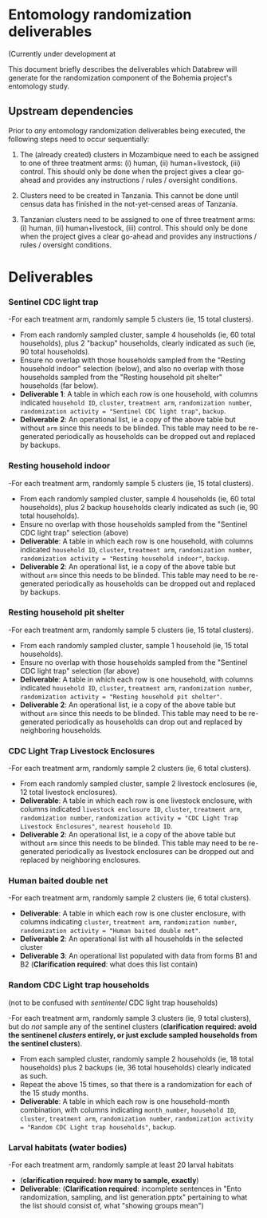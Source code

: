 # Entomology randomization deliverables

(Currently under development at


This document briefly describes the deliverables which Databrew will generate for the randomization component of the Bohemia project's entomology study.

## Upstream dependencies

Prior to _any_ entomology randomization deliverables being executed, the following steps need to occur sequentially:

1. The (already created) clusters in Mozambique need to each be assigned to one of three treatment arms: (i) human, (ii) human+livestock, (iii) control. This should only be done when the project gives a clear go-ahead and provides any instructions / rules / oversight conditions.

2. Clusters need to be created in Tanzania. This cannot be done until census data has finished in the not-yet-censed areas of Tanzania.

3. Tanzanian clusters need to be assigned to one of three treatment arms: (i) human, (ii) human+livestock, (iii) control. This should only be done when the project gives a clear go-ahead and provides any instructions / rules / oversight conditions.

# Deliverables

### Sentinel CDC light trap

-For each treatment arm, randomly sample 5 clusters (ie, 15 total clusters).  
- From each randomly sampled cluster, sample 4 households (ie, 60 total households), plus 2 "backup" households, clearly indicated as such (ie, 90 total households).  
- Ensure no overlap with those households sampled from the "Resting household indoor" selection (below), and also no overlap with those households sampled from the "Resting household pit shelter" households (far below).        
- **Deliverable 1**: A table in which each row is one household, with columns indicated `household ID`, `cluster`, `treatment arm`, `randomization number`, `randomization activity = "Sentinel CDC light trap"`, `backup`.
- **Deliverable 2**: An operational list, ie a copy of the above table but without `arm` since this needs to be blinded. This table may need to be re-generated periodically as households can be dropped out and replaced by backups.  


### Resting household indoor

-For each treatment arm, randomly sample 5 clusters (ie, 15 total clusters).  
- From each randomly sampled cluster, sample 4 households (ie, 60 total households), plus 2 backup households clearly indicated as such (ie, 90 total households).   
- Ensure no overlap with those households sampled from the "Sentinel CDC light trap" selection (above)   
- **Deliverable**: A table in which each row is one household, with columns indicated `household ID`, `cluster`, `treatment arm`, `randomization number`, `randomization activity = "Resting household indoor"`, `backup`.  
- **Deliverable 2**: An operational list, ie a copy of the above table but without `arm` since this needs to be blinded.  This table may need to be re-generated periodically as households can be dropped out and replaced by backups.  


### Resting household pit shelter

-For each treatment arm, randomly sample 5 clusters (ie, 15 total clusters).  
- From each randomly sampled cluster, sample 1 household (ie, 15 total households).   
- Ensure no overlap with those households sampled from the "Sentinel CDC light trap" selection (far above)   
- **Deliverable**: A table in which each row is one household, with columns indicated `household ID`, `cluster`, `treatment arm`, `randomization number`, `randomization activity = "Resting household pit shelter"`.  
- **Deliverable 2**: An operational list, ie a copy of the above table but without `arm` since this needs to be blinded.  This table may need to be re-generated periodically as households can drop out and replaced by neighboring households.  


### CDC Light Trap Livestock Enclosures

-For each treatment arm, randomly sample 2 clusters (ie, 6 total clusters).  
- From each randomly sampled cluster, sample 2 livestock enclosures (ie, 12 total livestock enclosures).   
- **Deliverable**: A table in which each row is one livestock enclosure, with columns indicated `livestock enclosure ID`, `cluster`, `treatment arm`, `randomization number`, `randomization activity = "CDC Light Trap Livestock Enclosures"`, `nearest household ID`.  
- **Deliverable 2**: An operational list, ie a copy of the above table but without `arm` since this needs to be blinded.  This table may need to be re-generated periodically as livestock enclosures can be dropped out and replaced by neighboring enclosures.  



### Human baited double net

-For each treatment arm, randomly sample 2 clusters (ie, 6 total clusters).  
- **Deliverable**: A table in which each row is one cluster enclosure, with columns indicating `cluster`, `treatment arm`, `randomization number`, `randomization activity = "Human baited double net"`.  
- **Deliverable 2**: An operational list with all households in the selected cluster  
- **Deliverable 3**: An operational list populated with data from forms B1 and B2 (**Clarification required**: what does this list contain)  



### Random CDC Light trap households

(not to be confused with _sentinentel_ CDC light trap households)

-For each treatment arm, randomly sample 3 clusters (ie, 9 total clusters), but do _not_ sample any of the sentinel clusters (**clarification required: avoid the sentinenel _clusters_ entirely, or just exclude sampled households from the sentinel clusters**).   
- From each sampled cluster, randomly sample 2 households (ie, 18 total households) plus 2 backups (ie, 36 total households) clearly indicated as such.  
- Repeat the above 15 times, so that there is a randomization for each of the 15 study months.  
- **Deliverable**: A table in which each row is one household-month combination, with columns indicating `month_number`, `household ID`,  `cluster`, `treatment arm`, `randomization number`, `randomization activity = "Random CDC Light trap households"`, `backup`.


### Larval habitats (water bodies)

-For each treatment arm, randomly sample at least 20 larval habitats  
- (**clarification required: how many to sample, exactly**)  
- **Deliverable**: (**Clarification required**: incomplete sentences in "Ento randomization, sampling, and list generation.pptx" pertaining to what the list should consist of, what "showing groups mean")  
